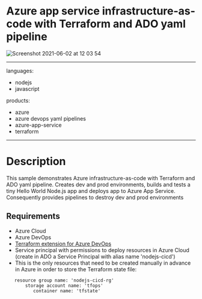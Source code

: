 # Azure app service infrastructure-as-code with Terraform and ADO yaml pipeline


![Screenshot 2021-06-02 at 12 03 54](https://user-images.githubusercontent.com/9538697/124413440-c1290c80-dda4-11eb-8202-0fcf110baa57.png)


---
languages:
- nodejs
- javascript

products:
- azure
- azure devops yaml pipelines
- azure-app-service
- terraform
---

# Description

This sample demonstrates Azure infrastructure-as-code with Terraform and ADO yaml pipeline. Creates dev and prod environments, builds and tests a tiny Hello World Node.js app and deploys app to Azure App Service. Consequently provides pipelines to destroy dev and prod environments

## Requirements 
- Azure Cloud
- Azure DevOps 
- [Terraform extension for Azure DevOps](https://marketplace.visualstudio.com/items?itemName=charleszipp.azure-pipelines-tasks-terraform)
- Service principal with permissions to deploy resources in Azure Cloud (create in ADO a Service Principal with alias name 'nodejs-cicd')
- This is the only resources that need to be created manually in advance in Azure in order to store the Terraform state file: 
```
   resource group name: 'nodejs-cicd-rg'
       storage account name: 'tfops'
          container name: 'tfstate'
```          

